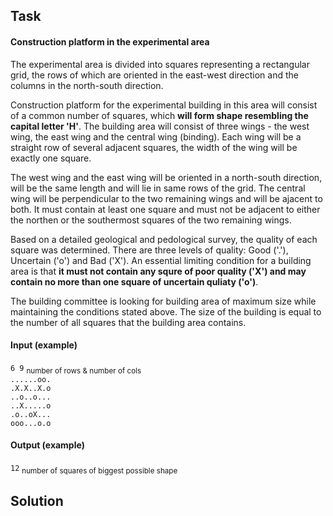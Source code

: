 ## Task

#### Construction platform in the experimental area

 The experimental area is divided into squares representing a rectangular grid, the rows of which are oriented in the east-west direction and the columns in the north-south direction.

 Construction platform for the experimental building in this area will consist of a common number of squares, which **will form shape resembling the capital letter 'H'**. The building area will consist of three wings - the west wing, the east wing and the central wing (binding). Each wing will be a straight row of several adjacent squares, the width of the wing will be exactly one square.

 The west wing and the east wing will be oriented in a north-south direction, will be the same length and will lie in same rows of the grid. The central wing will be perpendicular to the two remaining wings and will be ajacent to both. It must contain at least one square and must not be adjacent to either the northen or the southermost squares of the two remaining wings.

 Based on a detailed geological and pedological survey, the quality of each square was determined. There are three levels of quality: Good ('.'), Uncertain ('o') and Bad ('X'). An essential limiting condition for a building area is that **it must not contain any squre of poor quality ('X') and may contain no more than one square of uncertain quliaty ('o')**.

 The building committee is looking for building area of maximum size while maintaining the conditions stated above. The size of the building is equal to the number of all squares that the building area contains.

#### Input (example)

`6 9`  <sub> number of rows & number of cols </sub>  
`......oo.`  
`.X.X..X.o`  
`..o..o...`  
`..X.....o`  
`.o..oX...`  
`ooo...o.o`  

#### Output (example)

`12` <sub> number of squares of biggest possible shape </sub>

## Solution





